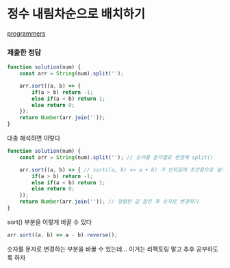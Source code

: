 # 정수 내림차순으로 배치하기

[programmers](https://programmers.co.kr/learn/courses/30/lessons/12933)

### 제출한 정답
```js
function solution(num) {
    const arr = String(num).split('');

    arr.sort((a, b) => {
        if(a > b) return -1;
        else if(a < b) return 1;
        else return 0;
    });
    return Number(arr.join(''));
}
```
대충 해석하면 이렇다
```js
function solution(num) {
    const arr = String(num).split(''); // 숫자를 문자열로 변경해 split()

    arr.sort((a, b) => { // sort((a, b) => a + b) 가 안되길래 조건문으로 넣어줌
        if(a > b) return -1;
        else if(a < b) return 1;
        else return 0;
    });
    return Number(arr.join('')); // 정렬한 값 합친 후 숫자로 변경하기
}
```

sort() 부분을 이렇게 바꿀 수 있다
```js
arr.sort((a, b) => a - b).reverse();
```

숫자를 문자로 변경하는 부분을 바꿀 수 있는데... 이거는 리팩토링 말고 추후 공부하도록 하자